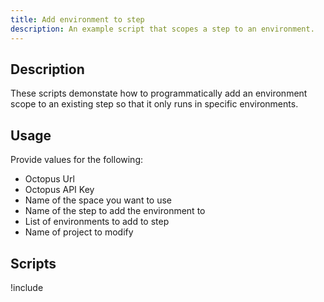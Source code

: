 ```yaml
---
title: Add environment to step
description: An example script that scopes a step to an environment.
---
```


## Description
These scripts demonstate how to programmatically add an environment scope to an existing step so that it only runs in specific environments.

## Usage
Provide values for the following:
- Octopus Url
- Octopus API Key
- Name of the space you want to use
- Name of the step to add the environment to
- List of environments to add to step
- Name of project to modify

## Scripts

!include <add-environment-to-step-scripts>